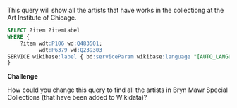 This query will show all the artists that have works in the collectiong at the Art Institute of Chicage.

```sql
SELECT ?item ?itemLabel   
WHERE {  
    ?item wdt:P106 wd:Q483501;  
          wdt:P6379 wd:Q239303  
SERVICE wikibase:label { bd:serviceParam wikibase:language "[AUTO_LANGUAGE],en". }  
} 
```

**Challenge**


How could you change this query to find all the artists in Bryn Mawr Special Collections (that have been added to Wikidata)?
